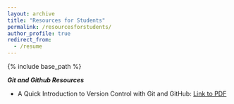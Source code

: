 ```yaml
---
layout: archive
title: "Resources for Students"
permalink: /resourcesforstudents/
author_profile: true
redirect_from:
  - /resume
---
```


{% include base_path %}


<i><b>Git and Github Resources</b> </i>
<br />

<ul>
<li>A Quick Introduction to Version Control with Git and GitHub: <a href="https://niemesgt.github.io/files/journal.pcbi.1004668.PDF">Link to PDF</a></li>
</ul>




  